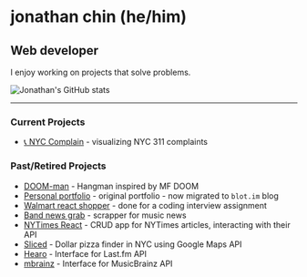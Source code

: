 # jonathan chin (he/him)

## Web developer

I enjoy working on projects that solve problems.

![Jonathan's GitHub stats](https://github-readme-stats.vercel.app/api?username=chinjon&count_private=true)

***

### Current Projects

* [📞 NYC Complain](https://nyc-complain.netlify.app/) - visualizing NYC 311 complaints

### Past/Retired Projects

* [DOOM-man](https://github.com/chinjon/hangman) - Hangman inspired by MF DOOM
* [Personal portfolio](https://github.com/chinjon/jonathankchinDev) - original portfolio - now migrated to `blot.im` blog
* [Walmart react shopper](https://github.com/chinjon/walmart-react) - done for a coding interview assignment
* [Band news grab](https://github.com/chinjon/band-news-grab) - scrapper for music news
* [NYTimes React](https://github.com/chinjon/nytimes-react) - CRUD app for NYTimes articles, interacting with their API
* [Sliced](https://github.com/chinjon/sliced) - Dollar pizza finder in NYC using Google Maps API
* [Hearo](https://github.com/chinjon/hearo) - Interface for Last.fm API
* [mbrainz](https://github.com/chinjon/mbrainz) - Interface for MusicBrainz API
